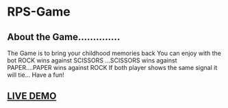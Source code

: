 # RPS-Game
## About the Game..............
The Game is to bring your childhood memories back
You can enjoy with the bot
ROCK wins against SCISSORS ...SCISSORS wins against PAPER....PAPER wins against ROCK
If both player shows the same signal it will tie...
Have a fun!
## [LIVE DEMO](https://subanu.github.io/RPS-Game/)
